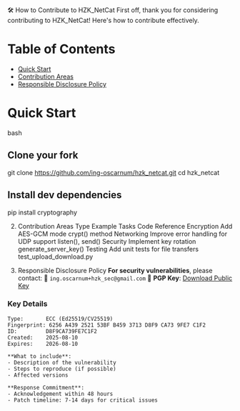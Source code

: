 🛠️ How to Contribute to HZK_NetCat
First off, thank you for considering contributing to HZK_NetCat! Here's how to contribute effectively.

# Table of Contents
* [Quick Start](#quick-start)
* [Contribution Areas](#contribution-areas)
* [Responsible Disclosure Policy](#responsible-disclosure-policy)

# Quick Start
bash
## Clone your fork
git clone https://github.com/ing-oscarnum/hzk_netcat.git
cd hzk_netcat

## Install dev dependencies
pip install cryptography 

2. Contribution Areas
Type		    Example	Tasks				            Code Reference
Encryption	Add AES-GCM mode			                crypt() method
Networking	Improve error handling for UDP support	listen(), send()
Security	Implement key rotation			            generate_server_key()
Testing	Add unit tests for file transfers		    test_upload_download.py

3. Responsible Disclosure Policy
**For security vulnerabilities**, please contact: 
📧 `ing.oscarnum+hzk_sec@gmail.com` 
🔐 **PGP Key**: [Download Public Key](https://keyserver.ubuntu.com/pks/lookup?op=get&search=0x6256A439252153BFB4593713D8F9CA739FE7C1F2)

### Key Details
```text
Type:       ECC (Ed25519/CV25519)
Fingerprint: 6256 A439 2521 53BF B459 3713 D8F9 CA73 9FE7 C1F2
ID:         D8F9CA739FE7C1F2
Created:    2025-08-10
Expires:    2026-08-10

**What to include**:  
- Description of the vulnerability  
- Steps to reproduce (if possible)  
- Affected versions  

**Response Commitment**:  
- Acknowledgement within 48 hours  
- Patch timeline: 7-14 days for critical issues  

